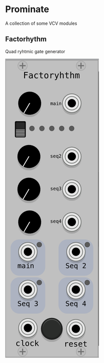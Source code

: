 # Prominate
A collection of some VCV modules


## Factorhythm

Quad ryhtmic gate generator

![](https://github.com/yarinb/Prominate/blob/master/imgs/FactoRhythm.png)
